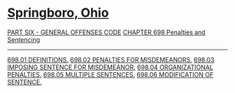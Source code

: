 [Springboro, Ohio](indexee20.html)
==================================

[PART SIX - GENERAL OFFENSES CODE](28a2a412.html) [CHAPTER 698 Penalties
and Sentencing](38b3a412.html)

* * * * *

[698.01 DEFINITIONS.](38d7a412.html) [698.02 PENALTIES FOR
MISDEMEANORS.](38e2a412.html) [698.03 IMPOSING SENTENCE FOR
MISDEMEANOR.](390fa412.html) [698.04 ORGANIZATIONAL
PENALTIES.](3920a412.html) [698.05 MULTIPLE SENTENCES.](3930a412.html)
[698.06 MODIFICATION OF SENTENCE.](3939a412.html)
